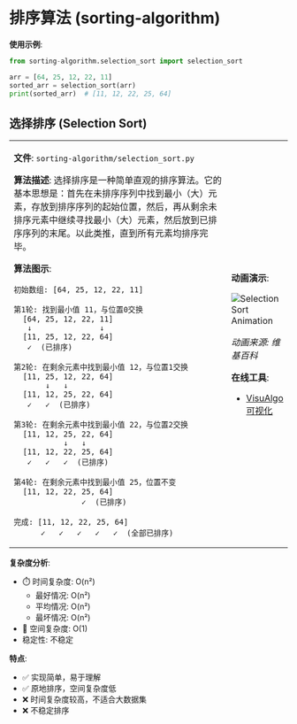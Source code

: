 # 排序算法 (sorting-algorithm)

**使用示例**:
```python
from sorting-algorithm.selection_sort import selection_sort

arr = [64, 25, 12, 22, 11]
sorted_arr = selection_sort(arr)
print(sorted_arr)  # [11, 12, 22, 25, 64]
```

## 选择排序 (Selection Sort)

<table>
<tr>
<td width="80%">

**文件**: `sorting-algorithm/selection_sort.py`

**算法描述**: 
选择排序是一种简单直观的排序算法。它的基本思想是：首先在未排序序列中找到最小（大）元素，存放到排序序列的起始位置，然后，再从剩余未排序元素中继续寻找最小（大）元素，然后放到已排序序列的末尾。以此类推，直到所有元素均排序完毕。

**算法图示**:

```
初始数组: [64, 25, 12, 22, 11]

第1轮: 找到最小值 11，与位置0交换
  [64, 25, 12, 22, 11]
   ↓               ↓
  [11, 25, 12, 22, 64]
   ✓  (已排序)

第2轮: 在剩余元素中找到最小值 12，与位置1交换
  [11, 25, 12, 22, 64]
       ↓   ↓
  [11, 12, 25, 22, 64]
   ✓   ✓  (已排序)

第3轮: 在剩余元素中找到最小值 22，与位置2交换
  [11, 12, 25, 22, 64]
           ↓   ↓
  [11, 12, 22, 25, 64]
   ✓   ✓   ✓  (已排序)

第4轮: 在剩余元素中找到最小值 25，位置不变
  [11, 12, 22, 25, 64]
               ✓  (已排序)

完成: [11, 12, 22, 25, 64]
      ✓   ✓   ✓   ✓   ✓  (全部已排序)
```

</td>
<td width="20%">

**动画演示**: 

![Selection Sort Animation](https://upload.wikimedia.org/wikipedia/commons/9/94/Selection-Sort-Animation.gif)

*动画来源: 维基百科*

**在线工具**:
- [VisuAlgo 可视化](https://visualgo.net/zh/sorting)

</td>
</tr>
</table>


**复杂度分析**:
- ⏱️ 时间复杂度: O(n²)
  - 最好情况: O(n²)
  - 平均情况: O(n²)
  - 最坏情况: O(n²)
- 💾 空间复杂度: O(1)
- 稳定性: 不稳定

**特点**:
- ✅ 实现简单，易于理解
- ✅ 原地排序，空间复杂度低
- ❌ 时间复杂度较高，不适合大数据集
- ❌ 不稳定排序

